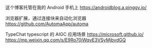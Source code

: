 这个博客托管在我的 Android 手机上
https://androidblog.a.pinggy.io/

浏览器扩展，通过连接块来自动化浏览器
https://github.com/AutomaApp/automa


TypeChat  typescript 的 AIGC 应用场景
https://microsoft.github.io/
https://mp.weixin.qq.com/s/E9Ro70jWqvE3VSyMjbvdGQ
